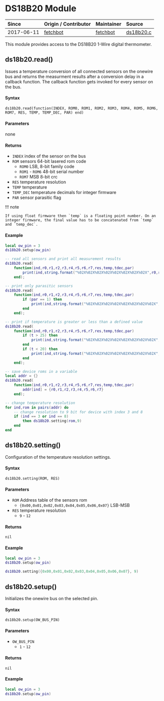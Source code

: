 # DS18B20 Module
| Since  | Origin / Contributor  | Maintainer  | Source  |
| :----- | :-------------------- | :---------- | :------ |
| 2017-06-11 | [fetchbot](https://github.com/fetchbot) | [fetchbot](https://github.com/fetchbot) | [ds18b20.c](../../../app/modules/ds18b20.c)|

This module provides access to the DS18B20 1-Wire digital thermometer.

## ds18b20.read()
Issues a temperature conversion of all connected sensors on the onewire bus and returns the measurment results after a conversion delay in a callback function.
The callback function gets invoked for every sensor on the bus.

#### Syntax
`ds18b20.read(function(INDEX, ROM0, ROM1, ROM2, ROM3, ROM4, ROM5, ROM6, ROM7, RES, TEMP, TEMP_DEC, PAR) end)`

#### Parameters
none

#### Returns
- `INDEX` index of the sensor on the bus
- `ROM` sensors 64-bit lasered rom code
	* `ROM0` LSB, 8-bit family code
	* `ROM1` - `ROM6` 48-bit serial number
	* `ROM7` MSB 8-bit crc
- `RES` temperature resolution
- `TEMP` temperature
- `TEMP_DEC` temperature decimals for integer firmware
- `PAR` sensor parasitic flag

!!! note

	If using float firmware then `temp` is a floating point number. On an integer firmware, the final value has to be concatenated from `temp` and `temp_dec`.

#### Example
```lua
local ow_pin = 3
ds18b20.setup(ow_pin)

-- read all sensors and print all measurement results
ds18b20.read(
	function(ind,r0,r1,r2,r3,r4,r5,r6,r7,res,temp,tdec,par)
		print(ind,string.format("%02X%02X%02X%02X%02X%02X%02X%02X",r0,r1,r2,r3,r4,r5,r6,r7),res,temp,tdec,par)
	end);

-- print only parasitic sensors
ds18b20.read(
	function(ind,r0,r1,r2,r3,r4,r5,r6,r7,res,temp,tdec,par)
		if (par == 1) then
			print(ind,string.format("%02X%02X%02X%02X%02X%02X%02X%02X",r0,r1,r2,r3,r4,r5,r6,r7),res,temp,tdec,par)
		end
	end);

-- print if temperature is greater or less than a defined value
ds18b20.read(
	function(ind,r0,r1,r2,r3,r4,r5,r6,r7,res,temp,tdec,par)
		if (t > 25) then
			print(ind,string.format("%02X%02X%02X%02X%02X%02X%02X%02X",r0,r1,r2,r3,r4,r5,r6,r7),res,temp,tdec,par)
		end
		if (t < 20) then
			print(ind,string.format("%02X%02X%02X%02X%02X%02X%02X%02X",r0,r1,r2,r3,r4,r5,r6,r7),res,temp,tdec,par)
		end
	end);

-- save device roms in a variable
local addr = {}
ds18b20.read(
	function(ind,r0,r1,r2,r3,r4,r5,r6,r7,res,temp,tdec,par)
		addr[ind] = {r0,r1,r2,r3,r4,r5,r6,r7}
	end);

-- change temperature resolution
for ind,rom in pairs(addr) do
	-- change resolution to 9 bit for device with index 3 and 8
	if (ind == 3 or ind == 8)
		then ds18b20.setting(rom,9)
	end
end
```

## ds18b20.setting()
Configuration of the temperature resolution settings.

#### Syntax
`ds18b20.setting(ROM, RES)`

#### Parameters
- `ROM` Address table of the sensors rom
	* `{0x00,0x01,0x02,0x03,0x04,0x05,0x06,0x07}` LSB-MSB
- `RES` temperature resolution
	* `9` - `12`

#### Returns
`nil`

#### Example
```lua
local ow_pin = 3
ds18b20.setup(ow_pin)

ds18b20.setting({0x00,0x01,0x02,0x03,0x04,0x05,0x06,0x07}, 9)
```

## ds18b20.setup()
Initializes the onewire bus on the selected pin.

#### Syntax
`ds18b20.setup(OW_BUS_PIN)`

#### Parameters
- `OW_BUS_PIN`
	* `1` - `12`

#### Returns
`nil`

#### Example
```lua
local ow_pin = 3
ds18b20.setup(ow_pin)
```